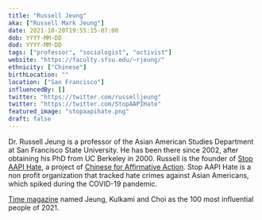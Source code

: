 ```yaml
---
title: "Russell Jeung"
aka: ["Russell Mark Jeung"]
date: 2021-10-20T19:55:15-07:00
dob: YYYY-MM-DD
dod: YYYY-MM-DD
tags: ["professor", "sociologist", "activist"]
website: "https://faculty.sfsu.edu/~rjeung/"
ethnicity: ["Chinese"]
birthLocation: ""
location: ["San Francisco"]
influencedBy: []
twitter: "https://twitter.com/russelljeung"
twitter: "https://twitter.com/StopAAPIHate"
featured_image: "stopaapihate.png"
draft: false
---
```


Dr. Russell Jeung is a professor of the Asian American Studies Department at San Francisco State University. He has been there since 2002, after obtaining his PhD from UC Berkeley in 2000. Russell is the founder of [Stop AAPI Hate](https://stopaapihate.org/), a project of [Chinese for Affirmative Action](https://caasf.org/). Stop AAPI Hate is a non profit organization that tracked hate crimes against Asian Americans, which spiked during the COVID-19 pandemic.

[Time magazine](https://time.com/collection/100-most-influential-people-2021/6096105/manjusha-kulkarni-russell-jeung-cynthia-choi/) named Jeung, Kulkami and Choi as the 100 most influential people of 2021.
